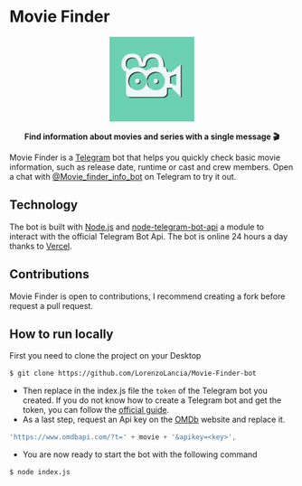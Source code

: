 # Movie Finder
<p align="center">
  <img width="150" height="150" src="movie.png")>
</p>
<p align="center"> 
  <strong>Find information about movies and series with a single message 🎬</strong>
</p>

Movie Finder is a [Telegram](https://telegram.org/) bot that helps you quickly check basic movie information, such as release date, runtime or cast and crew members. Open a chat with [@Movie_finder_info_bot](http://telegram.me/Movie_finder_info_bot) on Telegram to try it out.

## Technology
The bot is built with [Node.js](https://nodejs.org) and [node-telegram-bot-api](https://github.com/yagop/node-telegram-bot-api) a module to interact with the official Telegram Bot Api. The bot is online 24 hours a day thanks to [Vercel](https://vercel.com/).

## Contributions
Movie Finder is open to contributions, I recommend creating a fork before request a pull request.

## How to run locally
First you need to clone the project on your Desktop
```bash 
$ git clone https://github.com/LorenzoLancia/Movie-Finder-bot
```
- Then replace in the index.js file the ```token``` of the Telegram bot you created. If you do not know how to create a Telegram bot and get the token, you can follow the [official guide](https://core.telegram.org/bots#6-botfather). 
- As a last step, request an Api key on the [OMDb](http://www.omdbapi.com/apikey.aspx) website and replace it. 
```js 
'https://www.omdbapi.com/?t=' + movie + '&apikey=<key>',
```
- You are now ready to start the bot with the following command 
```bash 
$ node index.js
```
